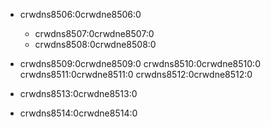 - crwdns8506:0crwdne8506:0
    
    - crwdns8507:0crwdne8507:0
    - crwdns8508:0crwdne8508:0

- crwdns8509:0crwdne8509:0 crwdns8510:0crwdne8510:0 crwdns8511:0crwdne8511:0 crwdns8512:0crwdne8512:0

- crwdns8513:0crwdne8513:0
- crwdns8514:0crwdne8514:0